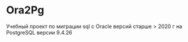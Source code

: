 # Ora2Pg
Учебный проект по миграции sql с Oracle версий старше > 2020 г на PostgreSQL версии 9.4.26
